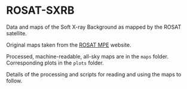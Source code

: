 # ROSAT-SXRB
Data and maps of the Soft X-ray Background as mapped by the ROSAT satellite.

Original maps taken from the [ROSAT MPE](http://www.xray.mpe.mpg.de/rosat/survey/sxrb/12/ass.html) website.

Processed, machine-readable, all-sky maps are in the `maps` folder. Corresponding plots in the `plots` folder.

Details of the processing and scripts for reading and using the maps to follow.
